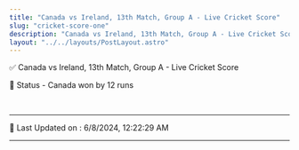 ```yaml
---
title: "Canada vs Ireland, 13th Match, Group A - Live Cricket Score"
slug: "cricket-score-one"
description: "Canada vs Ireland, 13th Match, Group A - Live Cricket Score - Canada won by 12 runs."
layout: "../../layouts/PostLayout.astro"
--- 
```


✅ Canada vs Ireland, 13th Match, Group A - Live Cricket Score

📑 Status - Canada won by 12 runs

<br />

***

📝 Last Updated on : 6/8/2024, 12:22:29 AM

***

